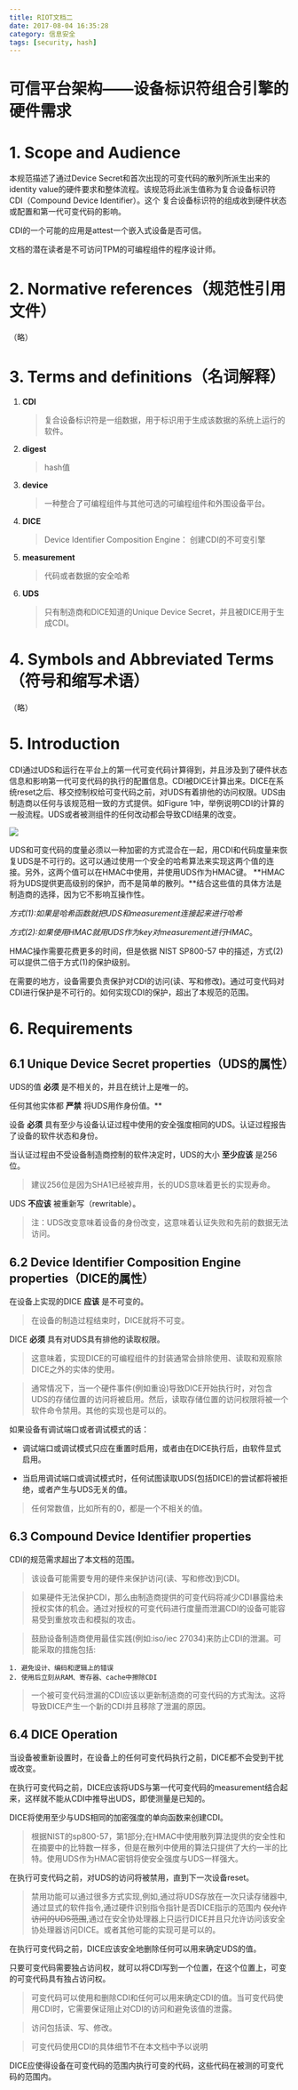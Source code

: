 ```yaml
---
title: RIOT文档二
date: 2017-08-04 16:35:28
category: 信息安全
tags: [security, hash]
---
```




# **可信平台架构——设备标识符组合引擎的硬件需求**

# 1. Scope and Audience

本规范描述了通过Device Secret和首次出现的可变代码的散列所派生出来的identity value的硬件要求和整体流程。该规范将此派生值称为复合设备标识符CDI（Compound Device Identifier）。这个
复合设备标识符的组成收到硬件状态或配置和第一代可变代码的影响。

CDI的一个可能的应用是attest一个嵌入式设备是否可信。

文档的潜在读者是不可访问TPM的可编程组件的程序设计师。


# 2. Normative references（规范性引用文件）

（略）

# 3. Terms and definitions（名词解释）

1. **CDI**

	> 复合设备标识符是一组数据，用于标识用于生成该数据的系统上运行的软件。


2. **digest**

	> hash值

3. **device**

	> 一种整合了可编程组件与其他可选的可编程组件和外围设备平台。

<!-- more -->

4. **DICE**

	> Device Identifier Composition Engine： 创建CDI的不可变引擎

5. **measurement**

	> 代码或者数据的安全哈希

6. **UDS**

	> 只有制造商和DICE知道的Unique Device Secret，并且被DICE用于生成CDI。

# 4. Symbols and Abbreviated Terms（符号和缩写术语）

（略）

# 5. Introduction

CDI通过UDS和运行在平台上的第一代可变代码计算得到，并且涉及到了硬件状态信息和影响第一代可变代码的执行的配置信息。CDI被DICE计算出来。DICE在系统reset之后、移交控制权给可变代码之前，对UDS有着排他的访问权限。UDS由制造商以任何与该规范相一致的方式提供。如Figure 1中，举例说明CDI的计算的一般流程。UDS或者被测组件的任何改动都会导致CDI结果的改变。

![](img/cdi.png)

UDS和可变代码的度量必须以一种加密的方式混合在一起，用CDI和代码度量来恢复UDS是不可行的。这可以通过使用一个安全的哈希算法来实现这两个值的连接。另外，这两个值可以在HMAC中使用，并使用UDS作为HMAC键。 **HMAC将为UDS提供更高级别的保护，而不是简单的散列。**结合这些值的具体方法是制造商的选择，因为它不影响互操作性。

*方式(1):如果是哈希函数就把UDS和measurement连接起来进行哈希*

*方式(2):如果使用HMAC就用UDS作为key对measurement进行HMAC*。

HMAC操作需要花费更多的时间，但是依据 NIST SP800-57 中的描述，方式(2)可以提供二倍于方式(1)的保护级别。

在需要的地方，设备需要负责保护对CDI的访问(读、写和修改)。通过可变代码对CDI进行保护是不可行的。如何实现CDI的保护，超出了本规范的范围。

# 6. Requirements

## 6.1 Unique Device Secret properties（UDS的属性）

UDS的值 **必须** 是不相关的，并且在统计上是唯一的。

任何其他实体都 **严禁** 将UDS用作身份值。**

设备 **必须** 具有至少与设备认证过程中使用的安全强度相同的UDS。认证过程报告了设备的软件状态和身份。

当认证过程由不受设备制造商控制的软件决定时，UDS的大小 **至少应该** 是256位。

> 建议256位是因为SHA1已经被弃用，长的UDS意味着更长的实现寿命。

UDS **不应该** 被重新写（rewritable）。

> 注：UDS改变意味着设备的身份改变，这意味着认证失败和先前的数据无法访问。

## 6.2 Device Identifier Composition Engine properties（DICE的属性）

在设备上实现的DICE **应该** 是不可变的。

> 在设备的制造过程结束时，DICE就将不可变。

DICE **必须** 具有对UDS具有排他的读取权限。

> 这意味着，实现DICE的可编程组件的封装通常会排除使用、读取和观察除DICE之外的实体的使用。

> 通常情况下，当一个硬件事件(例如重设)导致DICE开始执行时，对包含UDS的存储位置的访问将被启用。然后，读取存储位置的访问权限将被一个软件命令禁用。其他的实现也是可以的。

如果设备有调试端口或者调试模式的话：

- 调试端口或调试模式只应在重置时启用，或者由在DICE执行后，由软件显式启用。

- 当启用调试端口或调试模式时，任何试图读取UDS(包括DICE)的尝试都将被拒绝，或者产生与UDS无关的值。

> 任何常数值，比如所有的0，都是一个不相关的值。

## 6.3 Compound Device Identifier properties

CDI的规范需求超出了本文档的范围。

> 该设备可能需要专用的硬件来保护访问(读、写和修改)到CDI。

> 如果硬件无法保护CDI，那么由制造商提供的可变代码将减少CDI暴露给未授权实体的机会。通过对授权的可变代码进行度量而泄漏CDI的设备可能容易受到重放攻击和模拟的攻击。

> 鼓励设备制造商使用最佳实践(例如:iso/iec 27034)来防止CDI的泄漏。可能采取的措施包括:

	1. 避免设计、编码和逻辑上的错误
	2. 使用后立刻从RAM、寄存器、cache中擦除CDI

> 一个被可变代码泄漏的CDI应该以更新制造商的可变代码的方式淘汰。这将导致DICE产生一个新的CDI并且移除了泄漏的原因。

## 6.4 DICE Operation

当设备被重新设置时，在设备上的任何可变代码执行之前，DICE都不会受到干扰或改变。

在执行可变代码之前，DICE应该将UDS与第一代可变代码的measurement结合起来，这样就不能从CDI中推导出UDS，即使测量是已知的。

DICE将使用至少与UDS相同的加密强度的单向函数来创建CDI。

> 根据NIST的sp800-57，第1部分;在HMAC中使用散列算法提供的安全性和在摘要中的比特数一样多，但是在散列中使用的算法只提供了大约一半的比特。使用UDS作为HMAC密钥将使安全强度与UDS一样强大。

在执行可变代码之前，对UDS的访问将被禁用，直到下一次设备reset。

> 禁用功能可以通过很多方式实现,例如,通过将UDS存放在一次只读存储器中,通过显式的软件指令,通过硬件识别指令指针是否DICE指示的范围内 ~~仅允许访问的UDS范围~~,通过在安全协处理器上只运行DICE并且只允许访问该安全协处理器访问DICE。或者其他可能的实现可是可以的。

在执行可变代码之前，DICE应该安全地删除任何可以用来确定UDS的值。

只要可变代码需要独占访问权，就可以将CDI写到一个位置，在这个位置上，可变的可变代码具有独占访问权。

> 可变代码可以使用和删除CDI和任何可以用来确定CDI的值。当可变代码使用CDI时，它需要保证阻止对CDI的访问和避免该值的泄露。

> 访问包括读、写、修改。

> 可变代码使用CDI的具体细节不在本文档中予以说明

DICE应使得设备在可变代码的范围内执行可变的代码，这些代码在被测的可变代码的范围内。














